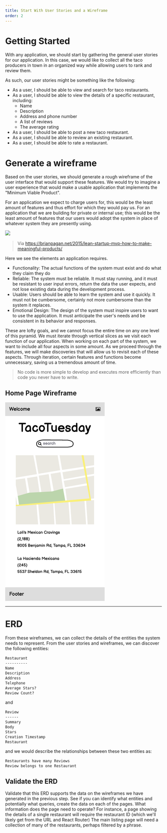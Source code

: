 ```yaml
---
title: Start With User Stories and a Wireframe
order: 2
---
```


# Getting Started

With any application, we should start by gathering the general user stories for
our application. In this case, we would like to collect all the taco producers
in town in an organized way while allowing users to rank and review them.

As such, our user stories might be something like the following:

- As a user, I should be able to view and search for taco restaurants.
- As a user, I should be able to view the details of a specific restaurant,
  including:
  - Name
  - Description
  - Address and phone number
  - A list of reviews
  - The average rating
- As a user, I should be able to post a new taco restaurant.
- As a user, I should be able to review an existing restaurant.
- As a user, I should be able to rate a restaurant.

# Generate a wireframe

Based on the user stories, we should generate a rough wireframe of the user
interface that would support these features. We would try to imagine a user
experience that would make a usable application that implements the "Minimum
Viable Product".

For an application we expect to charge users for, this would be the least amount
of features and thus effort for which they would pay us. For an application that
we are building for private or internal use; this would be the least amount of
features that our users would adopt the system in place of whatever system they
are presently using.

![](https://brianpagan.net/wp-content/uploads/2015/08/Bya3nBvCQAASBGi.png)

> Via
> https://brianpagan.net/2015/lean-startup-mvp-how-to-make-meaningful-products/

Here we see the elements an application requires.

- Functionality: The actual functions of the system must exist and do what they
  claim they do
- Reliable: The system must be reliable. It must stay running, and it must be
  resistant to user input errors, return the data the user expects, and not lose
  existing data during the development process.
- Usable: Users should be able to learn the system and use it quickly. It must
  not be cumbersome, certainly not more cumbersome than the system it replaces.
- Emotional Design: The design of the system must inspire users to want to use
  the application. It must anticipate the user's needs and be consistent in its
  behavior and responses.

These are lofty goals, and we cannot focus the entire time on any one level of
this pyramid. We must iterate through vertical slices as we visit each function
of our application. When working on each part of the system, we want to include
all four aspects in some amount. As we proceed through the features, we will
make discoveries that will allow us to revisit each of these aspects. Through
iteration, certain features and functions become unnecessary, saving us a
tremendous amount of time.

> No code is more simple to develop and executes more efficiently than code you
> never have to write.

## Home Page Wireframe

![wireframe](./assets/taco-tuesday-home-screen.png)

---

# ERD

From these wireframes, we can collect the details of the entities the system
needs to represent. From the user stories and wireframes, we can discover the
following entities:

```text
Restaurant
----------
Name
Description
Address
Telephone
Average Stars?
Review Count?
```

and

```text
Review
------
Summary
Body
Stars
Creation Timestamp
Restaurant
```

and we would describe the relationships between these two entities as:

```text
Restaurants have many Reviews
Review belongs to one Restaurant
```

## Validate the ERD

Validate that this ERD supports the data on the wireframes we have generated in
the previous step. See if you can identify what entities and potentially what
queries, create the data on each of the pages. What information does the page
need to operate? For instance, a page showing the details of a single restaurant
will require the restaurant ID (which we'll likely get from the URL and React
Router) The main listing page will need a collection of many of the restaurants,
perhaps filtered by a phrase.
